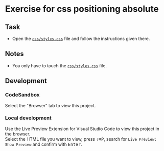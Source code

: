 # Exercise for css positioning absolute

## Task

- Open the [`css/styles.css`](./css/styles.css) file and follow the instructions given there.

## Notes

- You only have to touch the [`css/styles.css`](./css/styles.css) file.

## Development

### CodeSandbox

Select the "Browser" tab to view this project.

### Local development

Use the Live Preview Extension for Visual Studio Code to view this project in the browser.  
Select the HTML file you want to view, press <kbd>⇧</kbd><kbd>⌘</kbd><kbd>P</kbd>, search for `Live Preview: Show Preview` and confirm with <kbd>Enter</kbd>.
